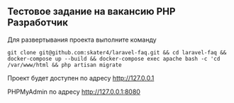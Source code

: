 ## Тестовое задание на вакансию PHP Разработчик

Для развертывания проекта выполните команду

```shell
git clone git@github.com:skater4/laravel-faq.git && cd laravel-faq && docker-compose up --build && docker-compose exec apache bash -c 'cd /var/www/html && php artisan migrate
```

Проект будет доступен по адресу http://127.0.0.1

PHPMyAdmin по адресу http://127.0.0.1:8080
